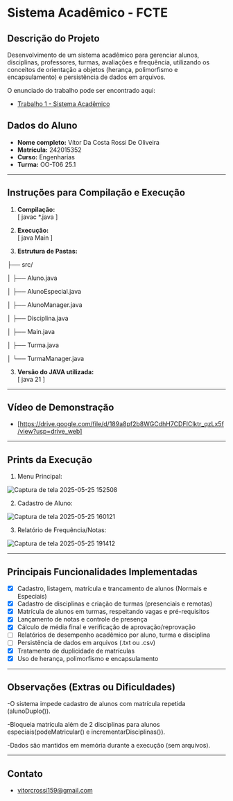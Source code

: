# Sistema Acadêmico - FCTE

## Descrição do Projeto

Desenvolvimento de um sistema acadêmico para gerenciar alunos, disciplinas, professores, turmas, avaliações e frequência, utilizando os conceitos de orientação a objetos (herança, polimorfismo e encapsulamento) e persistência de dados em arquivos.

O enunciado do trabalho pode ser encontrado aqui:
- [Trabalho 1 - Sistema Acadêmico](https://github.com/lboaventura25/OO-T06_2025.1_UnB_FCTE/blob/main/trabalhos/ep1/README.md)

## Dados do Aluno

- **Nome completo:** Vítor Da Costa Rossi De Oliveira
- **Matrícula:** 242015352
- **Curso:** Engenharias
- **Turma:** OO-T06 25.1

---

## Instruções para Compilação e Execução

1. **Compilação:**  
   [ javac *.java ]

2. **Execução:**  
   [ java Main ]

3. **Estrutura de Pastas:**  

  ├── src/
  
  │ ├── Aluno.java
  
  │ ├── AlunoEspecial.java
  
  │ ├── AlunoManager.java
  
  │ ├── Disciplina.java
  
  │ ├── Main.java
  
  │ ├── Turma.java
  
  │ └── TurmaManager.java
 
3. **Versão do JAVA utilizada:**  
    [ java 21 ]
---

## Vídeo de Demonstração

- [https://drive.google.com/file/d/189a8pf2b8WGCdhH7CDFIClktr_qzLx5f/view?usp=drive_web]

---

## Prints da Execução

1. Menu Principal:

 
![Captura de tela 2025-05-25 152508](https://github.com/user-attachments/assets/d558a27e-6599-4178-b3e9-329ab239017d)



2. Cadastro de Aluno:


![Captura de tela 2025-05-25 160121](https://github.com/user-attachments/assets/1b520ea8-0478-4e01-abcd-4e6bb3128366)



3. Relatório de Frequência/Notas:  


![Captura de tela 2025-05-25 191412](https://github.com/user-attachments/assets/60e704d0-f7bc-4bc1-b8a1-528e124c79ab)


---

## Principais Funcionalidades Implementadas

- [X] Cadastro, listagem, matrícula e trancamento de alunos (Normais e Especiais)
- [X] Cadastro de disciplinas e criação de turmas (presenciais e remotas)
- [X] Matrícula de alunos em turmas, respeitando vagas e pré-requisitos
- [X] Lançamento de notas e controle de presença
- [X] Cálculo de média final e verificação de aprovação/reprovação
- [ ] Relatórios de desempenho acadêmico por aluno, turma e disciplina
- [ ] Persistência de dados em arquivos (.txt ou .csv)
- [X] Tratamento de duplicidade de matrículas
- [X] Uso de herança, polimorfismo e encapsulamento

---

## Observações (Extras ou Dificuldades)

 -O sistema impede cadastro de alunos com matrícula repetida (alunoDuplo()).


 -Bloqueia matrícula além de 2 disciplinas para alunos especiais(podeMatricular() e 
incrementarDisciplinas()).


 -Dados são mantidos em memória durante a execução (sem arquivos).


---

## Contato

- vitorcrossi159@gmail.com
